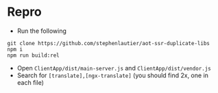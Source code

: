 # Repro
- Run the following
```
git clone https://github.com/stephenlautier/aot-ssr-duplicate-libs
npm i
npm run build:rel
```
 - Open `ClientApp/dist/main-server.js` and `ClientApp/dist/vendor.js`
 - Search for `[translate],[ngx-translate]` (you should find 2x, one in each file)